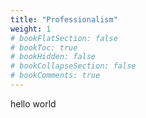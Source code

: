 ```yaml
---
title: "Professionalism"
weight: 1
# bookFlatSection: false
# bookToc: true
# bookHidden: false
# bookCollapseSection: false
# bookComments: true
---
```

hello world
